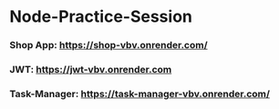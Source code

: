 # Node-Practice-Session

### Shop App: https://shop-vbv.onrender.com/

### JWT: https://jwt-vbv.onrender.com

### Task-Manager: https://task-manager-vbv.onrender.com/
